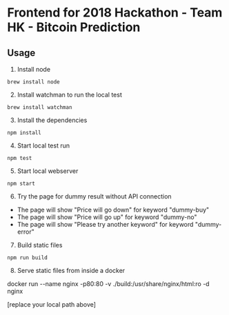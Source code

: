 # Frontend for 2018 Hackathon - Team HK - Bitcoin Prediction

## Usage

1. Install node
```
brew install node
```

2. Install watchman to run the local test
```
brew install watchman
```

3. Install the dependencies
```
npm install
```

4. Start local test run
```
npm test
```

5. Start local webserver
```
npm start
```

6. Try the page for dummy result without API connection
 - The page will show "Price will go down" for keyword "dummy-buy"
 - The page will show "Price will go up" for keyword "dummy-no"
 - The page will show "Please try another keyword" for keyword "dummy-error"

7. Build static files
```
npm run build
```

8. Serve static files from inside a docker

docker run --name nginx -p80:80 -v ./build:/usr/share/nginx/html:ro -d nginx

[replace your local path above]
